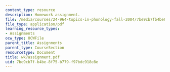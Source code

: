```yaml
---
content_type: resource
description: Homework assignment.
file: /media/courses/24-964-topics-in-phonology-fall-2004/7be9cb7fb4be8f75b779f97bdc918e8e_wk7assignment.pdf
file_type: application/pdf
learning_resource_types:
- Assignments
ocw_type: OCWFile
parent_title: Assignments
parent_type: CourseSection
resourcetype: Document
title: wk7assignment.pdf
uid: 7be9cb7f-b4be-8f75-b779-f97bdc918e8e
---
```

